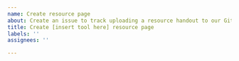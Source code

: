 ```yaml
---
name: Create resource page
about: Create an issue to track uploading a resource handout to our GitHub Pages site.
title: Create [insert tool here] resource page
labels: ''
assignees: ''

---
```




